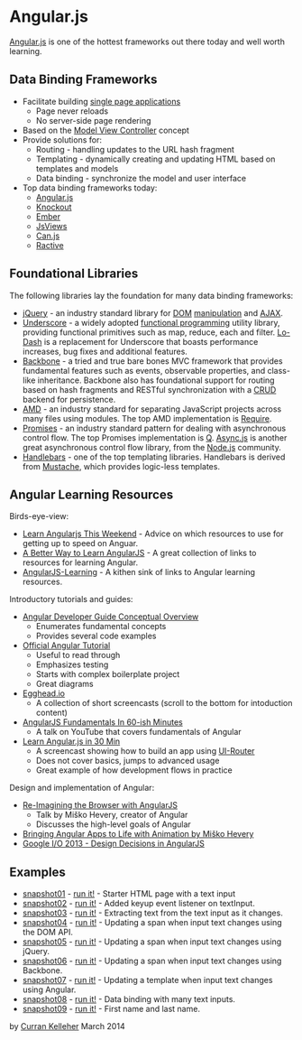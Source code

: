 # Angular.js

[Angular.js](http://angularjs.org/) is one of the hottest frameworks out there today and well worth learning.

## Data Binding Frameworks

 * Facilitate building [single page applications](http://en.wikipedia.org/wiki/Single-page_application)
   * Page never reloads
   * No server-side page rendering
 * Based on the [Model View Controller](http://en.wikipedia.org/wiki/Model%E2%80%93view%E2%80%93controller) concept
 * Provide solutions for:
   * Routing - handling updates to the URL hash fragment
   * Templating - dynamically creating and updating HTML based on templates and models
   * Data binding - synchronize the model and user interface
 * Top data binding frameworks today:
   * [Angular.js](http://angularjs.org/)
   * [Knockout](http://knockoutjs.com/)
   * [Ember](http://emberjs.com/)
   * [JsViews](http://www.jsviews.com/#jsviews)
   * [Can.js](http://canjs.com/)
   * [Ractive](http://www.ractivejs.org/)

## Foundational Libraries

The following libraries lay the foundation for many data binding frameworks:

 * [jQuery](http://jquery.com/) - an industry standard library for [DOM](http://en.wikipedia.org/wiki/Document_Object_Model) [manipulation](https://api.jquery.com/category/manipulation/) and [AJAX](http://en.wikipedia.org/wiki/Ajax_(programming)).
 * [Underscore](http://underscorejs.org/) - a widely adopted [functional programming](http://en.wikipedia.org/wiki/Functional_programming) utility library, providing functional primitives such as map, reduce, each and filter. [Lo-Dash](http://lodash.com/) is a replacement for Underscore that boasts performance increases, bug fixes and additional features.
 * [Backbone](http://backbonejs.org/) - a tried and true bare bones MVC framework that provides fundamental features such as events, observable properties, and class-like inheritance. Backbone also has foundational support for routing based on hash fragments and RESTful synchronization with a [CRUD](http://en.wikipedia.org/wiki/Create,_read,_update_and_delete) backend for persistence.
 * [AMD](https://github.com/amdjs/amdjs-api/wiki/AMD) - an industry standard for separating JavaScript projects across many files using modules. The top AMD implementation is [Require](http://requirejs.org/).
 * [Promises](http://howtonode.org/promises) - an industry standard pattern for dealing with asynchronous control flow. The top Promises implementation is [Q](https://github.com/kriskowal/q). [Async.js](https://github.com/caolan/async) is another great asynchronous control flow library, from the [Node.js](http://nodejs.org/) community.
 * [Handlebars](http://handlebarsjs.com/) - one of the top templating libraries. Handlebars is derived from [Mustache](http://mustache.github.io/), which provides logic-less templates.

## Angular Learning Resources

Birds-eye-view:

 * [Learn Angularjs This Weekend](http://joelhooks.com/blog/2013/08/03/learn-angularjs-in-a-weekend/) - Advice on which resources to use for getting up to speed on Anguar.
 * [A Better Way to Learn AngularJS](http://www.thinkster.io/angularjs/GtaQ0oMGIl/a-better-way-to-learn-angularjs) - A great collection of links to resources for learning Angular.
 * [AngularJS-Learning](https://github.com/jmcunningham/AngularJS-Learning) - A kithen sink of links to Angular learning resources.

Introductory tutorials and guides:

 * [Angular Developer Guide Conceptual Overview](http://docs.angularjs.org/guide/concepts)
   * Enumerates fundamental concepts
   * Provides several code examples
 * [Official Angular Tutorial](http://docs.angularjs.org/tutorial)
   * Useful to read through
   * Emphasizes testing
   * Starts with complex boilerplate project
   * Great diagrams
 * [Egghead.io](https://egghead.io/tags/AngularJS)
   * A collection of short screencasts (scroll to the bottom for intoduction content)
 * [AngularJS Fundamentals In 60-ish Minutes](https://www.youtube.com/watch?v=i9MHigUZKEM)
   * A talk on YouTube that covers fundamentals of Angular
 * [Learn Angular.js in 30 Min](https://www.youtube.com/watch?v=QETUuZ27N0w)
   * A screencast showing how to build an app using [UI-Router](https://github.com/angular-ui/ui-router)
   * Does not cover basics, jumps to advanced usage
   * Great example of how development flows in practice

Design and implementation of Angular:

 * [Re-Imagining the Browser with AngularJS](https://www.youtube.com/watch?v=ersEb9vTX3Y)
   * Talk by Miško Hevery, creator of Angular
   * Discusses the high-level goals of Angular
 * [Bringing Angular Apps to Life with Animation by Miško Hevery](https://www.youtube.com/watch?v=cF_JsA9KsDM)
 * [Google I/O 2013 - Design Decisions in AngularJS](https://www.youtube.com/watch?v=HCR7i5F5L8c)

## Examples

 * [snapshot01](https://github.com/curran/screencasts/tree/gh-pages/introToAngular/examples/snapshots/snapshot01) - [run it!](http://curran.github.io/screencasts/introToAngular/examples/snapshots/snapshot01) - Starter HTML page with a text input
 * [snapshot02](https://github.com/curran/screencasts/tree/gh-pages/introToAngular/examples/snapshots/snapshot02) - [run it!](http://curran.github.io/screencasts/introToAngular/examples/snapshots/snapshot02) - Added keyup event listener on textInput.
 * [snapshot03](https://github.com/curran/screencasts/tree/gh-pages/introToAngular/examples/snapshots/snapshot03) - [run it!](http://curran.github.io/screencasts/introToAngular/examples/snapshots/snapshot03) - Extracting text from the text input as it changes.
 * [snapshot04](https://github.com/curran/screencasts/tree/gh-pages/introToAngular/examples/snapshots/snapshot04) - [run it!](http://curran.github.io/screencasts/introToAngular/examples/snapshots/snapshot04) - Updating a span when input text changes using the DOM API.
 * [snapshot05](https://github.com/curran/screencasts/tree/gh-pages/introToAngular/examples/snapshots/snapshot05) - [run it!](http://curran.github.io/screencasts/introToAngular/examples/snapshots/snapshot05) - Updating a span when input text changes using jQuery.
 * [snapshot06](https://github.com/curran/screencasts/tree/gh-pages/introToAngular/examples/snapshots/snapshot06) - [run it!](http://curran.github.io/screencasts/introToAngular/examples/snapshots/snapshot06) - Updating a span when input text changes using Backbone.
 * [snapshot07](https://github.com/curran/screencasts/tree/gh-pages/introToAngular/examples/snapshots/snapshot07) - [run it!](http://curran.github.io/screencasts/introToAngular/examples/snapshots/snapshot07) - Updating a template when input text changes using Angular.
 * [snapshot08](https://github.com/curran/screencasts/tree/gh-pages/introToAngular/examples/snapshots/snapshot08) - [run it!](http://curran.github.io/screencasts/introToAngular/examples/snapshots/snapshot08) - Data binding with many text inputs.
 * [snapshot09](https://github.com/curran/screencasts/tree/gh-pages/introToAngular/examples/snapshots/snapshot09) - [run it!](http://curran.github.io/screencasts/introToAngular/examples/snapshots/snapshot09) - First name and last name.

by [Curran Kelleher](https://github.com/curran/portfolio) March 2014
